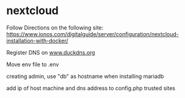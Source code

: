 # nextcloud


Follow Directions on the following site:
https://www.ionos.com/digitalguide/server/configuration/nextcloud-installation-with-docker/


Register DNS on www.duckdns.org

Move env file to .env

creating admin, use "db" as hostname when installing mariadb 

add ip of host machine and dns address to config.php trusted sites

